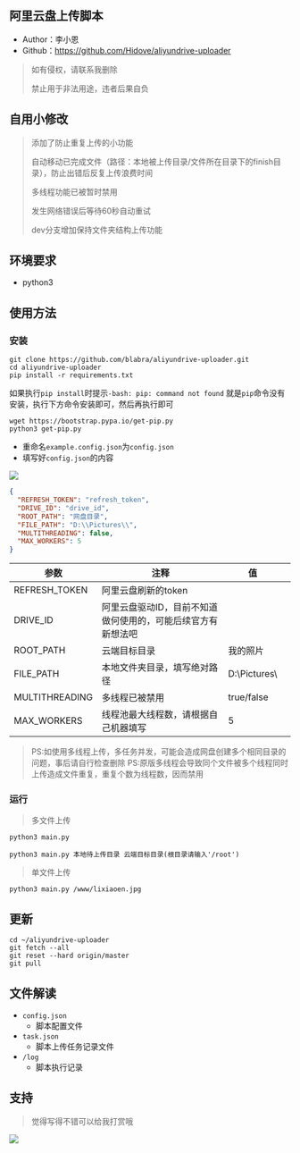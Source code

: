 ## 阿里云盘上传脚本

* Author：李小恩
* Github：https://github.com/Hidove/aliyundrive-uploader

> 如有侵权，请联系我删除
> 
> 禁止用于非法用途，违者后果自负


## 自用小修改
>
> 添加了防止重复上传的小功能
>
> 自动移动已完成文件（路径：本地被上传目录/文件所在目录下的finish目录），防止出错后反复上传浪费时间
>
> 多线程功能已被暂时禁用
>
> 发生网络错误后等待60秒自动重试
>
> dev分支增加保持文件夹结构上传功能
## 环境要求
* python3

## 使用方法
### 安装
```shell
git clone https://github.com/blabra/aliyundrive-uploader.git
cd aliyundrive-uploader
pip install -r requirements.txt
```

如果执行`pip install`时提示`-bash: pip: command not found`
就是`pip`命令没有安装，执行下方命令安装即可，然后再执行即可

```shell
wget https://bootstrap.pypa.io/get-pip.py
python3 get-pip.py
```

* 重命名`example.config.json`为`config.json`
* 填写好`config.json`的内容

![](https://z3.ax1x.com/2021/03/27/6zB8JA.png)

```json
{
  "REFRESH_TOKEN": "refresh_token",
  "DRIVE_ID": "drive_id",
  "ROOT_PATH": "网盘目录",
  "FILE_PATH": "D:\\Pictures\\",
  "MULTITHREADING": false,
  "MAX_WORKERS": 5
}
```
| 参数             | 注释                              | 值              |   |
|----------------|---------------------------------|----------------|---|
| REFRESH_TOKEN  | 阿里云盘刷新的token                 |                |   |
| DRIVE_ID       | 阿里云盘驱动ID，目前不知道做何使用的，可能后续官方有新想法吧 |                |   |
| ROOT_PATH      | 云端目标目录                        |    我的照片      |   |
| FILE_PATH      | 本地文件夹目录，填写绝对路径                    | D:\\Pictures\\ |   |
| MULTITHREADING | 多线程已被禁用| true/false     |   |
| MAX_WORKERS    | 线程池最大线程数，请根据自己机器填写              | 5              |   |

> PS:如使用多线程上传，多任务并发，可能会造成网盘创建多个相同目录的问题，事后请自行检查删除
> PS:原版多线程会导致同个文件被多个线程同时上传造成文件重复，重复个数为线程数，因而禁用
### 运行

> 多文件上传
```shell
python3 main.py
```
```shell
python3 main.py 本地待上传目录 云端目标目录(根目录请输入'/root')
```
> 单文件上传

```shell
python3 main.py /www/lixiaoen.jpg
```
## 更新
```shell
cd ~/aliyundrive-uploader
git fetch --all 
git reset --hard origin/master 
git pull
```
## 文件解读

* `config.json` 
  * 脚本配置文件
* `task.json`
  * 脚本上传任务记录文件
* `/log`
  * 脚本执行记录

## 支持
> 觉得写得不错可以给我打赏哦

![](https://z3.ax1x.com/2021/03/26/6Xh5ex.md.png)